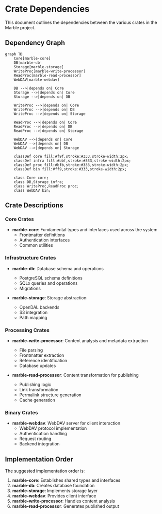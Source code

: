 # Crate Dependencies

This document outlines the dependencies between the various crates in the Marble project.

## Dependency Graph

```mermaid
graph TD
    Core[marble-core]
    DB[marble-db]
    Storage[marble-storage]
    WriteProc[marble-write-processor]
    ReadProc[marble-read-processor]
    WebDAV[marble-webdav]
    
    DB -->|depends on| Core
    Storage -->|depends on| Core
    Storage -->|depends on| DB
    
    WriteProc -->|depends on| Core
    WriteProc -->|depends on| DB
    WriteProc -->|depends on| Storage
    
    ReadProc -->|depends on| Core
    ReadProc -->|depends on| DB
    ReadProc -->|depends on| Storage
    
    WebDAV -->|depends on| Core
    WebDAV -->|depends on| DB
    WebDAV -->|depends on| Storage
    
    classDef core fill:#f9f,stroke:#333,stroke-width:2px;
    classDef infra fill:#bbf,stroke:#333,stroke-width:2px;
    classDef proc fill:#bfb,stroke:#333,stroke-width:2px;
    classDef bin fill:#ff9,stroke:#333,stroke-width:2px;
    
    class Core core;
    class DB,Storage infra;
    class WriteProc,ReadProc proc;
    class WebDAV bin;
```

## Crate Descriptions

### Core Crates

- **marble-core**: Fundamental types and interfaces used across the system
  - Frontmatter definitions
  - Authentication interfaces
  - Common utilities

### Infrastructure Crates

- **marble-db**: Database schema and operations
  - PostgreSQL schema definitions
  - SQLx queries and operations
  - Migrations

- **marble-storage**: Storage abstraction
  - OpenDAL backends
  - S3 integration
  - Path mapping

### Processing Crates

- **marble-write-processor**: Content analysis and metadata extraction
  - File parsing
  - Frontmatter extraction
  - Reference identification
  - Database updates

- **marble-read-processor**: Content transformation for publishing
  - Publishing logic
  - Link transformation
  - Permalink structure generation
  - Cache generation

### Binary Crates

- **marble-webdav**: WebDAV server for client interaction
  - WebDAV protocol implementation
  - Authentication handling
  - Request routing
  - Backend integration

## Implementation Order

The suggested implementation order is:

1. **marble-core**: Establishes shared types and interfaces
2. **marble-db**: Creates database foundation
3. **marble-storage**: Implements storage layer
4. **marble-webdav**: Provides client interface
5. **marble-write-processor**: Handles content analysis
6. **marble-read-processor**: Generates published output
